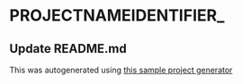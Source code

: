 # __PROJECTNAMEIDENTIFIER___

## Update README.md
This was autogenerated using [this sample project generator](https://github.com/EdYuTo/iOSProjectSetup)